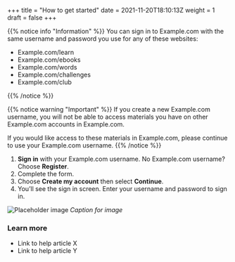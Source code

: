 +++
title = "How to get started"
date = 2021-11-20T18:10:13Z
weight = 1
draft = false
+++

{{% notice info "Information" %}}
You can sign in to Example.com with the same username and password you use for any of these websites:

- Example.com/learn
- Example.com/ebooks
- Example.com/words
- Example.com/challenges
- Example.com/club

{{% /notice %}}

{{% notice warning "Important" %}}
If you create a new Example.com username, you will not be able to access materials you have on other Example.com accounts in Example.com.

If you would like access to these materials in Example.com, please continue to use your Example.com username.
{{% /notice %}}

1. **Sign in** with your Example.com username. No Example.com username? Choose **Register**.
2. Complete the form.
3. Choose **Create my account** then select **Continue**.
4. You’ll see the sign in screen. Enter your username and password to sign in.

![Placeholder image](https://placehold.co/600x400)
*Caption for image*

### Learn more

- Link to help article X
- Link to help article Y
